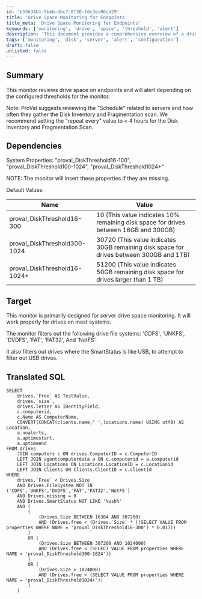 ```yaml
---
id: 'b55634b1-9beb-4bc7-8f30-fdc3ec06cd29'
title: 'Drive Space Monitoring for Endpoints'
title_meta: 'Drive Space Monitoring for Endpoints'
keywords: ['monitoring', 'drive', 'space', 'threshold', 'alert']
description: 'This document provides a comprehensive overview of a drive space monitoring solution designed for endpoints. It details the configured thresholds for alerts, dependencies, default values for disk space monitoring, and the SQL query used for monitoring drive space. The monitor is tailored for server environments and includes filtering for specific file systems and USB drives.'
tags: ['monitoring', 'disk', 'server', 'alert', 'configuration']
draft: false
unlisted: false
---
```

## Summary

This monitor reviews drive space on endpoints and will alert depending on the configured thresholds for the monitor.

Note: ProVal suggests reviewing the "Schedule" related to servers and how often they gather the Disk Inventory and Fragmentation scan. We recommend setting the "repeat every" value to < 4 hours for the Disk Inventory and Fragmentation Scan.

## Dependencies

System Properties: "proval_DiskThreshold16-100", "proval_DiskThreshold100-1024", "proval_DiskThreshold1024+"

NOTE: The monitor will insert these properties if they are missing.

Default Values:

| Name                       | Value                                                                                         |
|----------------------------|-----------------------------------------------------------------------------------------------|
| proval_DiskThreshold16-300 | 10 (This value indicates 10% remaining disk space for drives between 16GB and 300GB)       |
| proval_DiskThreshold300-1024 | 30720 (This value indicates 30GB remaining disk space for drives between 300GB and 1TB)   |
| proval_DiskThreshold16-1024+ | 51200 (This value indicates 50GB remaining disk space for drives larger than 1 TB)        |

## Target

This monitor is primarily designed for server drive space monitoring. It will work properly for drives on most systems.

The monitor filters out the following drive file systems: 'CDFS', 'UNKFS', 'DVDFS', 'FAT', 'FAT32', And 'NetFS'.

It also filters out drives where the SmartStatus is like USB, to attempt to filter out USB drives.

## Translated SQL

```
SELECT 
    drives.`Free` AS TestValue,
    drives.`size`,
    drives.letter AS IDentityField,
    c.computerid,
    c.Name AS ComputerName,
    CONVERT(CONCAT(clients.name,' ',locations.name) USING utf8) AS Location,
    a.noalerts, 
    a.uptimestart, 
    a.uptimeend
FROM drives
    JOIN computers c ON drives.ComputerID = c.ComputerID
    LEFT JOIN agentcomputerdata a ON c.computerid = a.computerid
    LEFT JOIN Locations ON Locations.LocationID = c.Locationid
    LEFT JOIN Clients ON Clients.ClientID = c.clientid
WHERE
    drives.`Free` < Drives.Size
    AND Drives.FileSystem NOT IN ('CDFS','UNKFS','DVDFS','FAT','FAT32','NetFS')
    AND Drives.missing = 0
    AND Drives.SmartStatus NOT LIKE '%usb%'
    AND (
        (
            (Drives.Size BETWEEN 16384 AND 307200)
            AND (Drives.free < (Drives.`Size` * ((SELECT VALUE FROM properties WHERE NAME = 'proval_DiskThreshold16-300') * 0.01)))
        )
        OR (
            (Drives.Size BETWEEN 307200 AND 1024000)
            AND (Drives.free < (SELECT VALUE FROM properties WHERE NAME = 'proval_DiskThreshold300-1024'))
        )
        OR (
            (Drives.Size > 1024000)
            AND (Drives.free < (SELECT VALUE FROM properties WHERE NAME = 'proval_DiskThreshold1024+'))
        )
    )
```







